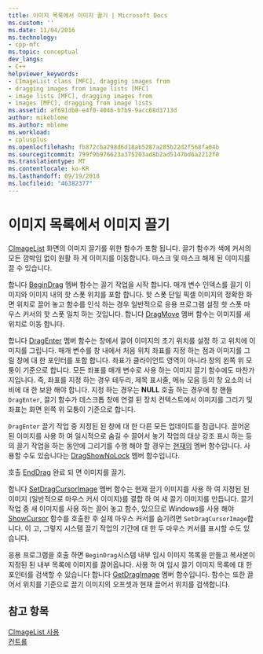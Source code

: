 ```yaml
---
title: 이미지 목록에서 이미지 끌기 | Microsoft Docs
ms.custom: ''
ms.date: 11/04/2016
ms.technology:
- cpp-mfc
ms.topic: conceptual
dev_langs:
- C++
helpviewer_keywords:
- CImageList class [MFC], dragging images from
- dragging images from image lists [MFC]
- image lists [MFC], dragging images from
- images [MFC], dragging from image lists
ms.assetid: af691db8-e4f0-4046-b7b9-9acc68d3713d
author: mikeblome
ms.author: mblome
ms.workload:
- cplusplus
ms.openlocfilehash: fb872cba298d6d18ab5287a285b22d2f568fa04b
ms.sourcegitcommit: 799f9b976623a375203ad8b2ad5147bd6a2212f0
ms.translationtype: MT
ms.contentlocale: ko-KR
ms.lasthandoff: 09/19/2018
ms.locfileid: "46382377"
---
```

# <a name="dragging-images-from-an-image-list"></a>이미지 목록에서 이미지 끌기

[CImageList](../mfc/reference/cimagelist-class.md) 화면의 이미지 끌기를 위한 함수가 포함 됩니다. 끌기 함수가 색에 커서의 모든 깜박임 없이 원활 하 게 이미지를 이동합니다. 마스크 및 마스크 해제 된 이미지를 끌 수 있습니다.

합니다 [BeginDrag](../mfc/reference/cimagelist-class.md#begindrag) 멤버 함수는 끌기 작업을 시작 합니다. 매개 변수 인덱스를 끌기 이미지와 이미지 내의 핫 스폿 위치를 포함 합니다. 핫 스폿 단일 픽셀 이미지의 정확한 화면 위치로 끌어 놓고 함수를 인식 하는 경우 일반적으로 응용 프로그램 설정 핫 스폿 마우스 커서의 핫 스폿 일치 하는 것입니다. 합니다 [DragMove](../mfc/reference/cimagelist-class.md#dragmove) 멤버 함수는 이미지를 새 위치로 이동 합니다.

합니다 [DragEnter](../mfc/reference/cimagelist-class.md#dragenter) 멤버 함수는 창에서 끌어 이미지의 초기 위치를 설정 하 고 위치에 이미지를 그립니다. 매개 변수를 창 내에서 처음 위치 좌표를 지정 하는 점과 이미지를 그릴 창에 대 한 포인터를 포함 합니다. 좌표가 클라이언트 영역이 아니라 창의 왼쪽 위 모퉁이 기준으로 합니다. 모든 좌표를 매개 변수로 사용 하는 이미지 끌기 함수에도 마찬가지입니다. 즉, 좌표를 지정 하는 경우 테두리, 제목 표시줄, 메뉴 모음 등의 창 요소의 너비에 대 한 보완 해야 합니다. 지정 하는 경우는 **NULL** 호출 하는 경우에 창 핸들 `DragEnter`, 끌기 함수가 데스크톱 창에 연결 된 장치 컨텍스트에서 이미지를 그리기 및 좌표는 화면 왼쪽 위 모퉁이 기준으로 합니다.

`DragEnter` 끌기 작업 중 지정된 된 창에 대 한 다른 모든 업데이트를 잠급니다. 끌어온된 이미지를 사용 하 여 일시적으로 숨길 수 끌어서 놓기 작업의 대상 강조 표시 하는 등의 끌기 작업을 하는 동안에 그리기를 수행 해야 할 경우는 [현재의](../mfc/reference/cimagelist-class.md#dragleave) 멤버 함수입니다. 사용할 수도 있습니다는 [DragShowNoLock](../mfc/reference/cimagelist-class.md#dragshownolock) 멤버 함수입니다.

호출 [EndDrag](../mfc/reference/cimagelist-class.md#enddrag) 완료 되 면 이미지를 끌기.

합니다 [SetDragCursorImage](../mfc/reference/cimagelist-class.md#setdragcursorimage) 멤버 함수는 현재 끌기 이미지를 사용 하 여 지정된 된 이미지 (일반적으로 마우스 커서 이미지)를 결합 하 여 새 끌기 이미지를 만듭니다. 끌기 작업 중 새 이미지를 사용 하는 끌어 놓고 함수, 있으므로 Windows를 사용 해야 [ShowCursor](/windows/desktop/api/winuser/nf-winuser-showcursor) 함수를 호출한 후 실제 마우스 커서를 숨기려면 `SetDragCursorImage`합니다. 이 고, 그렇지 시스템 끌기 작업의 기간에 대 한 두 마우스 커서를 표시할 수도 있습니다.

응용 프로그램을 호출 하면 `BeginDrag`시스템 내부 임시 이미지 목록을 만들고 복사본이 지정된 된 내부 목록에 이미지를 끌어옵니다. 사용 하 여 임시 끌기 이미지 목록에 대 한 포인터를 검색할 수 있습니다 합니다 [GetDragImage](../mfc/reference/cimagelist-class.md#getdragimage) 멤버 함수입니다. 함수는 또한 끌어서 위치를 기준으로 끌기 이미지의 오프셋과 현재 끌어서 위치를 검색합니다.

## <a name="see-also"></a>참고 항목

[CImageList 사용](../mfc/using-cimagelist.md)<br/>
[컨트롤](../mfc/controls-mfc.md)

